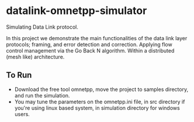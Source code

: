 # datalink-omnetpp-simulator
Simulating Data Link protocol.

In this project we demonstrate the main functionalities of the data link layer protocols; framing, and error detection and correction.
Applying flow control management via the Go Back N algorithm.
Within a distributed (mesh like) architecture.

## To Run
  + Download the free tool omnetpp, move the project to samples directory, and run the simulation.
  + You may tune the parameters on the omnetpp.ini file, in src directory if you're using linux based system, in simulation directory for windows users.
  
